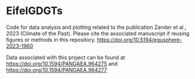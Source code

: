 # EifelGDGTs
Code for data analysis and plotting related to the publication Zander et al., 2023 (Climate of the Past). Please cite the associated manuscript if reusing figures or methods in this repository. https://doi.org/10.5194/egusphere-2023-1960

Data associated with this project can be found at https://doi.org/10.1594/PANGAEA.964275 and https://doi.org/10.1594/PANGAEA.964277
